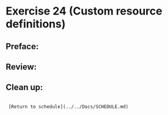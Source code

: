 
# Exercise 24 (Custom resource definitions)

## Preface:


## Review:



## Clean up:

```

 [Return to schedule](../../Docs/SCHEDULE.md)
